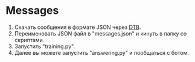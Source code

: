 # Messages
1. Скачать сообщения в формате JSON через [DTB](https://discord.gg/ZWfHS8P7GU).
2. Переименовать JSON файл в "messages.json" и кинуть в папку со скриптами.
3. Запустить "training.py".
4. Далее вы можете запустить "answering.py" и пообщаться с ботом.
